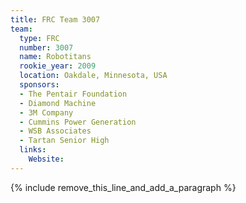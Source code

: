 ```yaml
---
title: FRC Team 3007
team:
  type: FRC
  number: 3007
  name: Robotitans
  rookie_year: 2009
  location: Oakdale, Minnesota, USA
  sponsors:
  - The Pentair Foundation
  - Diamond Machine
  - 3M Company
  - Cummins Power Generation
  - WSB Associates
  - Tartan Senior High
  links:
    Website:
---
```


{% include remove_this_line_and_add_a_paragraph %}